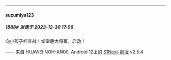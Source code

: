 
*****

####  suzumiya123  
##### 1888#       发表于 2023-12-30 17:06

向小孩子梓宣战！堂堂静大将军，启动！

—— 来自 HUAWEI NOH-AN00, Android 12上的 [S1Next-鹅版](https://github.com/ykrank/S1-Next/releases) v2.5.4

